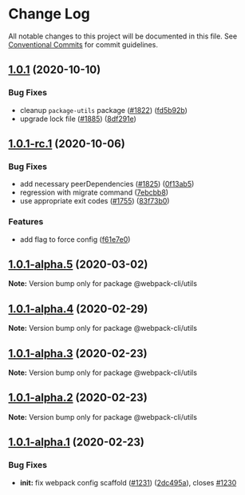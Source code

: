 # Change Log

All notable changes to this project will be documented in this file.
See [Conventional Commits](https://conventionalcommits.org) for commit guidelines.

## [1.0.1](https://github.com/webpack/webpack-cli/compare/@webpack-cli/utils@1.0.1-rc.1...@webpack-cli/utils@1.0.1) (2020-10-10)

### Bug Fixes

-   cleanup `package-utils` package ([#1822](https://github.com/webpack/webpack-cli/issues/1822)) ([fd5b92b](https://github.com/webpack/webpack-cli/commit/fd5b92b3cd40361daec5bf4486e455a41f4c9738))
-   upgrade lock file ([#1885](https://github.com/webpack/webpack-cli/issues/1885)) ([8df291e](https://github.com/webpack/webpack-cli/commit/8df291eef0fad7c91d912b158b3c2915cddfacd1))

## [1.0.1-rc.1](https://github.com/webpack/webpack-cli/compare/@webpack-cli/utils@1.0.1-alpha.5...@webpack-cli/utils@1.0.1-rc.1) (2020-10-06)

### Bug Fixes

-   add necessary peerDependencies ([#1825](https://github.com/webpack/webpack-cli/issues/1825)) ([0f13ab5](https://github.com/webpack/webpack-cli/commit/0f13ab5ddd9e28e5e7095721d086a58aebaf98a5))
-   regression with migrate command ([7ebcbb8](https://github.com/webpack/webpack-cli/commit/7ebcbb8030b9111df797abdd67e504178b18aeac))
-   use appropriate exit codes ([#1755](https://github.com/webpack/webpack-cli/issues/1755)) ([83f73b0](https://github.com/webpack/webpack-cli/commit/83f73b056e224301b871bee5e9b7254e64e84e95))

### Features

-   add flag to force config ([f61e7e0](https://github.com/webpack/webpack-cli/commit/f61e7e0d1b03284d7333c4f0f38294460209a25d))

## [1.0.1-alpha.5](https://github.com/ematipico/webpack-cli/compare/@webpack-cli/utils@1.0.1-alpha.4...@webpack-cli/utils@1.0.1-alpha.5) (2020-03-02)

**Note:** Version bump only for package @webpack-cli/utils

## [1.0.1-alpha.4](https://github.com/ematipico/webpack-cli/compare/@webpack-cli/utils@1.0.1-alpha.3...@webpack-cli/utils@1.0.1-alpha.4) (2020-02-29)

**Note:** Version bump only for package @webpack-cli/utils

## [1.0.1-alpha.3](https://github.com/ematipico/webpack-cli/compare/@webpack-cli/utils@1.0.1-alpha.2...@webpack-cli/utils@1.0.1-alpha.3) (2020-02-23)

**Note:** Version bump only for package @webpack-cli/utils

## [1.0.1-alpha.2](https://github.com/webpack/webpack-cli/compare/@webpack-cli/utils@1.0.1-alpha.1...@webpack-cli/utils@1.0.1-alpha.2) (2020-02-23)

**Note:** Version bump only for package @webpack-cli/utils

## [1.0.1-alpha.1](https://github.com/webpack/webpack-cli/compare/@webpack-cli/utils@1.0.1-alpha.0...@webpack-cli/utils@1.0.1-alpha.1) (2020-02-23)

### Bug Fixes

-   **init:** fix webpack config scaffold ([#1231](https://github.com/webpack/webpack-cli/issues/1231)) ([2dc495a](https://github.com/webpack/webpack-cli/commit/2dc495a8d050d28478c6c2533d7839e9ff78d76c)), closes [#1230](https://github.com/webpack/webpack-cli/issues/1230)

